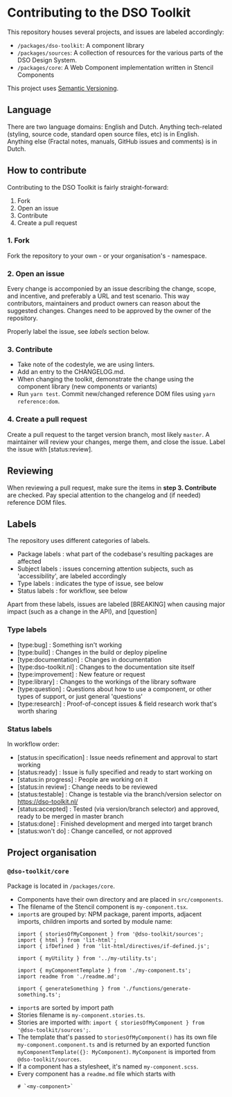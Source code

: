# Contributing to the DSO Toolkit
This repository houses several projects, and issues are labeled accordingly:
* `/packages/dso-toolkit`: A component library
* `/packages/sources`: A collection of resources for the various parts of the DSO Design System.
* `/packages/core`: A Web Component implementation written in Stencil Components

This project uses [Semantic Versioning](http://semver.org/).

## Language
There are two language domains: English and Dutch. Anything tech-related (styling, source code, standard open source files, etc) is in English. Anything else (Fractal notes, manuals, GitHub issues and comments) is in Dutch.

## How to contribute
Contributing to the DSO Toolkit is fairly straight-forward:
1. Fork
2. Open an issue
3. Contribute
4. Create a pull request

### 1. Fork
Fork the repository to your own - or your organisation's - namespace.

### 2. Open an issue
Every change is accomponied by an issue describing the change, scope, and incentive, and preferably a URL and test scenario. This way contributors, maintainers and product owners can reason about the suggested changes. Changes need to be approved by the owner of the repository.

Properly label the issue, see _labels_ section below.

### 3. Contribute
* Take note of the codestyle, we are using linters.
* Add an entry to the CHANGELOG.md.
* When changing the toolkit, demonstrate the change using the component library (new components or variants)
* Run `yarn test`. Commit new/changed reference DOM files using `yarn reference:dom`.

### 4. Create a pull request
Create a pull request to the target version branch, most likely `master`. A maintainer will review your changes, merge them, and close the issue. Label the issue with [status:review].

## Reviewing
When reviewing a pull request, make sure the items in __step 3. Contribute__ are checked. Pay special attention to the changelog and (if needed) reference DOM files.

## Labels
The repository uses different categories of labels.
* Package labels : what part of the codebase's resulting packages are affected
* Subject labels : issues concerning  attention subjects, such as 'accessibility', are labeled accordingly
* Type labels : indicates the type of issue, see below
* Status labels : for workflow, see below

Apart from these labels, issues are labeled [BREAKING] when causing major impact (such as a change in the API), and [question]

### Type labels
* [type:bug] : Something isn't working
* [type:build] : Changes in the build or deploy pipeline
* [type:documentation] : Changes in documentation
* [type:dso-toolkit.nl] : Changes to the documentation site itself
* [type:improvement] : New feature or request
* [type:library] : Changes to the workings of the library software
* [type:question] : Questions about how to use a component, or other types of support, or just general 'questions'
* [type:research] : Proof-of-concept issues & field research work that's worth sharing

### Status labels
In workflow order:

* [status:in specification] : Issue needs refinement and approval to start working
* [status:ready] : Issue is fully specified and ready to start working on
* [status:in progress] : People are working on it
* [status:in review] : Change needs to be reviewed
* [status:testable] : Change is testable via the branch/version selector on https://dso-toolkit.nl/
* [status:accepted] : Tested (via version/branch selector) and approved, ready to be merged in master branch
* [status:done] : Finished development and merged into target branch
* [status:won't do] : Change cancelled, or not approved

## Project organisation

### `@dso-toolkit/core`

Package is located in `/packages/core`.

* Components have their own directory and are placed in `src/components`.
* The filename of the Stencil component is `my-component.tsx`.
* `import`s are grouped by: NPM package, parent imports, adjacent imports, children imports and sorted by module name:
  ```
  import { storiesOfMyComponent } from '@dso-toolkit/sources';
  import { html } from 'lit-html';
  import { ifDefined } from 'lit-html/directives/if-defined.js';

  import { myUtility } from '../my-utility.ts';

  import { myComponentTemplate } from './my-component.ts';
  import readme from './readme.md';

  import { generateSomething } from './functions/generate-something.ts';
  ```
* `import`s are sorted by import path
* Stories filename is `my-component.stories.ts`.
* Stories are imported with: `import { storiesOfMyComponent } from '@dso-toolkit/sources';`.
* The template that's passed to `storiesOfMyComponent()` has its own file `my-component.component.ts` and is returned by an exported function `myComponentTemplate({}: MyComponent)`. `MyComponent` is imported from `@dso-toolkit/sources`.
* If a component has a stylesheet, it's named `my-component.scss`.
* Every component has a `readme.md` file which starts with
  ```
  # `<my-component>`
  ```
